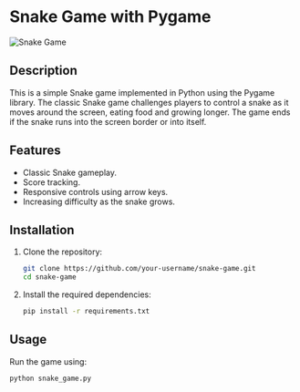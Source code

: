 # Snake Game with Pygame

![Snake Game](snake_game_screenshot.png)

## Description

This is a simple Snake game implemented in Python using the Pygame library. The classic Snake game challenges players to control a snake as it moves around the screen, eating food and growing longer. The game ends if the snake runs into the screen border or into itself.

## Features

- Classic Snake gameplay.
- Score tracking.
- Responsive controls using arrow keys.
- Increasing difficulty as the snake grows.

## Installation

1. Clone the repository:

    ```bash
    git clone https://github.com/your-username/snake-game.git
    cd snake-game
    ```

2. Install the required dependencies:

    ```bash
    pip install -r requirements.txt
    ```

## Usage

Run the game using:

```bash
python snake_game.py
